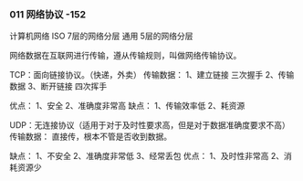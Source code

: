 ### 011   网络协议   -152

计算机网络
   ISO  7层的网络分层
   通用  5层的网络分层

网络数据在互联网进行传输，遵从传输规则，叫做网络传输协议。

TCP：面向链接协议。（快递，外卖）
   传输数据：
      1、建立链接  三次握手
      2、传输数据
      3、断开链接  四次挥手

   优点：
      1、安全
      2、准确度非常高
   缺点：
      1、传输效率低
      2、耗资源

UDP：无连接协议（适用于对于及时性要求高，但是对于数据准确度要求不高）
   传输数据：
      直接传，根本不管是否收到数据。

   缺点：
      1、不安全
      2、准确度非常低
      3、经常丢包
   优点：
      1、及时性非常高
      2、消耗资源少